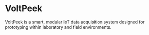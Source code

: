 # VoltPeek

VoltPeek is a smart, modular IoT data acquisition system designed for prototyping within laboratory and field environments.

